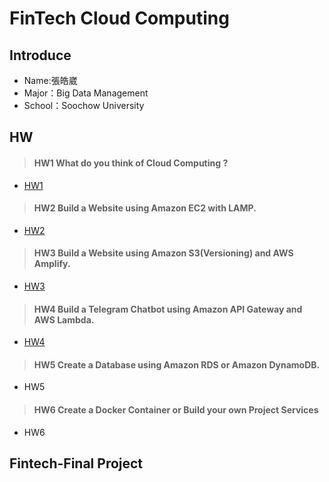 # FinTech Cloud Computing
## Introduce
* Name:張皓崴
* Major：Big Data Management
* School：Soochow University
## HW
> #### HW1 What do you think of Cloud Computing ?
* [HW1](https://github.com/Hao-wei-Chang/lab/blob/main/homework/HW1.md)
> #### HW2 Build a Website using Amazon EC2 with LAMP.
* [HW2](https://github.com/Hao-wei-Chang/lab/blob/main/homework/HW2.md)
> #### HW3 Build a Website using Amazon S3(Versioning) and AWS Amplify.
* [HW3](https://github.com/Hao-wei-Chang/lab/blob/main/homework/HW3.md)
> #### HW4 Build a Telegram Chatbot using Amazon API Gateway and AWS Lambda.
* [HW4](https://github.com/Hao-wei-Chang/lab/blob/main/homework/HW4.md)
> #### HW5 Create a Database using Amazon RDS or Amazon DynamoDB.
* HW5
> #### HW6 Create a Docker Container or Build your own Project Services
* HW6 
## Fintech-Final Project
